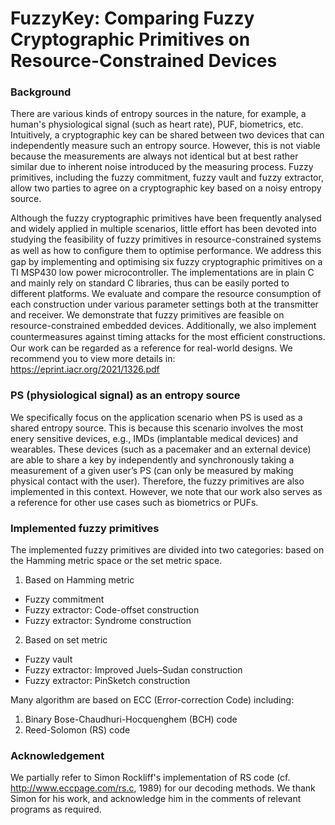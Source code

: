 # FuzzyKey: Comparing Fuzzy Cryptographic Primitives on Resource-Constrained Devices

### Background

There are various kinds of entropy sources in the nature, for example, a human's physiological signal (such as heart rate), PUF, biometrics, etc. Intuitively, a cryptographic key can be shared between two devices that can independently measure such an entropy source. However, this is not viable because the measurements are always not identical but at best rather similar due to inherent noise introduced by the measuring process. Fuzzy primitives, including the fuzzy commitment, fuzzy vault and fuzzy extractor, allow two parties to agree on a cryptographic key based on a noisy entropy source.

Although the fuzzy cryptographic primitives have been frequently analysed and widely applied in multiple scenarios, little effort has been devoted into studying the feasibility of fuzzy primitives in resource-constrained systems as well as how to conﬁgure them to optimise performance. We address this gap by implementing and optimising six fuzzy cryptographic primitives on a TI MSP430 low power microcontroller. The implementations are in plain C and mainly rely on standard C libraries, thus can be easily ported to different platforms. We evaluate and compare the resource consumption of each construction under various parameter settings both at the transmitter and receiver. We demonstrate that fuzzy primitives are feasible on resource-constrained embedded devices. Additionally, we also implement countermeasures against timing attacks for the most eﬃcient constructions. Our work can be regarded as a reference for real-world designs. We recommend you to view more details in: https://eprint.iacr.org/2021/1326.pdf

### PS (physiological signal) as an entropy source

We specifically focus on the application scenario when PS is used as a shared entropy source. This is because this scenario involves the most enery sensitive devices, e.g., IMDs (implantable medical devices) and wearables. These devices (such as a pacemaker and an external device) are able to share a key by independently and synchronously taking a measurement of a given user’s PS (can only be measured by making physical contact with the user). Therefore, the fuzzy primitives are also implemented in this context. However, we note that our work also serves as a reference for other use cases such as biometrics or PUFs.

### Implemented fuzzy primitives

The implemented fuzzy primitives are divided into two categories: based on the Hamming metric space or the set metric space.
1. Based on Hamming metric
- Fuzzy commitment
- Fuzzy extractor: Code-offset construction 
- Fuzzy extractor: Syndrome construction
2. Based on set metric
- Fuzzy vault
- Fuzzy extractor: Improved Juels–Sudan construction
- Fuzzy extractor: PinSketch construction

Many algorithm are based on ECC (Error-correction Code) including:
1. Binary Bose-Chaudhuri-Hocquenghem (BCH) code
2. Reed-Solomon (RS) code

### Acknowledgement

We partially refer to Simon Rockliff's implementation of RS code (cf. http://www.eccpage.com/rs.c, 1989) for our decoding methods. We thank Simon for his work, and acknowledge him in the comments of relevant programs as required.


